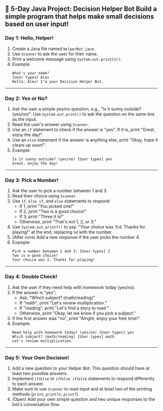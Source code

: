 🤖 5-Day Java Project: Decision Helper Bot
Build a simple program that helps make small decisions based on user input!
---
### Day 1: Hello, Helper!
1. Create a Java file named `HelperBot.java`.
2. Use `Scanner` to ask the user for their name.
3. Print a welcome message using `System.out.println()`.
4. Example:
   ```
   What's your name?
   [User types] Alex
   Hello, Alex! I'm your Decision Helper Bot.
   ```
---
### Day 2: Yes or No?
1. Ask the user a simple yes/no question, e.g., "Is it sunny outside? (yes/no)". Use `System.out.print()` to ask the question on the same line as the input.
2. Read the user's answer using `Scanner`.
3. Use an `if` statement to check if the answer is "yes". If it is, print "Great, enjoy the day!".
4. Use an `else` statement if the answer is anything else, print "Okay, hope it clears up soon!".
5. Example:
   ```
   Is it sunny outside? (yes/no) [User types] yes
   Great, enjoy the day!
   ```
---
### Day 3: Pick a Number!
1. Ask the user to pick a number between 1 and 3.
2. Read their choice using `Scanner`.
3. Use `if`, `else if`, and `else` statements to respond:
   - If 1, print "You picked one!"
   - If 2, print "Two is a good choice!"
   - If 3, print "Three it is!"
   - Otherwise, print "That's not 1, 2, or 3."
4. Use `System.out.printf()` to say: "Your choice was %d. Thanks for playing!" at the end, replacing `%d` with the number.
5. (After core) Add a new response if the user picks the number 4.
6. Example:
   ```
   Pick a number between 1 and 3: [User types] 2
   Two is a good choice!
   Your choice was 2. Thanks for playing!
   ```
---
### Day 4: Double Check!
1. Ask the user if they need help with homework today (yes/no).
2. If the answer is "yes":
   - Ask: "Which subject? (math/reading)"
   - If "math", print "Let's review multiplication."
   - If "reading", print "Let's find a story to read."
   - Otherwise, print "Okay, let me know if you pick a subject."
3. If the first answer was "no", print "Alright, enjoy your free time!".
4. Example:
   ```
   Need help with homework today? (yes/no) [User types] yes
   Which subject? (math/reading) [User types] math
   Let's review multiplication.
   ```
---
### Day 5: Your Own Decision!
1. Add a new question to your Helper Bot. This question should have at least two possible answers.
2. Implement `if`/`else` or `if`/`else if`/`else` statements to respond differently to each answer.
3. Make sure to use `Scanner` to read input and at least two of the printing methods (`print`, `println`, `printf`).
4. (Open) Add your own simple question and two unique responses to the bot's conversation flow.
